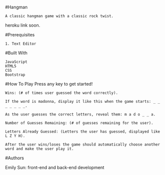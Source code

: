 #Hangman

	A classic hangman game with a classic rock twist.
heroku link soon. 

#Prerequisites

	1. Text Editor

#Built With

	JavaScript
	HTML5
	CSS
	Bootstrap

#How To Play
	Press any key to get started!

	Wins: (# of times user guessed the word correctly).

	If the word is madonna, display it like this when the game starts: _ _ _ _ _ _ _.

	As the user guesses the correct letters, reveal them: m a d o _ _ a.

	Number of Guesses Remaining: (# of guesses remaining for the user).

	Letters Already Guessed: (Letters the user has guessed, displayed like L Z Y H).

	After the user wins/loses the game should automatically choose another word and make the user play it.

#Authors

Emily Sun: front-end and back-end development
